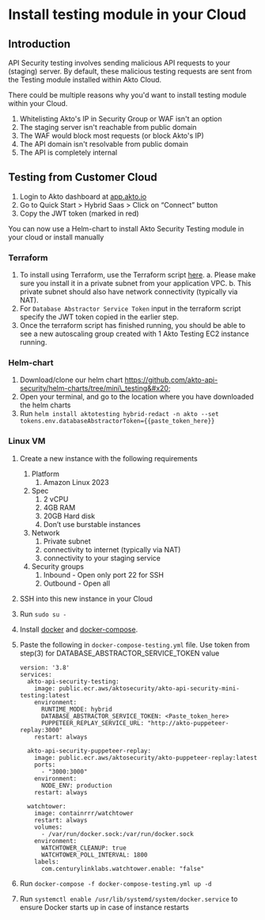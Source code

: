 # Install testing module in your Cloud

## Introduction

API Security testing involves sending malicious API requests to your (staging) server. By default, these malicious testing requests are sent from the Testing module installed within  Akto Cloud.&#x20;

There could be multiple reasons why you'd want to install testing module within your Cloud.&#x20;

1. Whitelisting Akto's IP in Security Group or WAF isn't an option
2. The staging server isn't reachable from public domain
3. The WAF would block most requests (or block Akto's IP)
4. The API domain isn't resolvable from public domain
5. The API is completely internal

## Testing from Customer Cloud

1. Login to Akto dashboard at [app.akto.io](http://app.akto.io)
2. Go to Quick Start > Hybrid Saas > Click on “Connect” button
3. Copy the JWT token (marked in red)

You can now use a Helm-chart to install Akto Security Testing module in your cloud or install manually

### Terraform

1. To install using Terraform, use the Terraform script [here](https://github.com/akto-api-security/infra/blob/feature/quick-setup/templates/mini-testing.tf).
  a. Please make sure you install it in a private subnet from your application VPC.
  b. This private subnet should also have network connectivity (typically via NAT).
2. For `Database Abstractor Service Token` input in the terraform script specify the JWT token copied in the earlier step.
3. Once the terraform script has finished running, you should be able to see a new autoscaling group created with 1 Akto Testing EC2 instance running.


### Helm-chart

1. Download/clone our helm chart https://github.com/akto-api-security/helm-charts/tree/mini\_testing&#x20;
2. Open your terminal, and go to the location where you have downloaded the helm charts&#x20;
3. Run `helm install aktotesting hybrid-redact -n akto --set tokens.env.databaseAbstractorToken={{paste_token_here}}`

### Linux VM

1. Create a new instance with the following requirements
   1. Platform
      1. Amazon Linux 2023
   2. Spec
      1. 2 vCPU
      2. 4GB RAM
      3. 20GB Hard disk
      4. Don’t use burstable instances
   3. Network
      1. Private subnet
      2. connectivity to internet (typically via NAT)
      3. connectivity to your staging service
   4. Security groups
      1. Inbound - Open only port 22 for SSH
      2. Outbound - Open all
2. SSH into this new instance in your Cloud
3. Run `sudo su -`
4. Install [docker](https://github.com/akto-api-security/infra/blob/feature/quick-setup/get-docker.sh) and [docker-compose](https://github.com/akto-api-security/infra/blob/feature/quick-setup/get-docker-compose.sh).
5.  Paste the following in `docker-compose-testing.yml` file. Use token from step(3) for DATABASE\_ABSTRACTOR\_SERVICE\_TOKEN value

    ```
    version: '3.8'
    services:
      akto-api-security-testing:
        image: public.ecr.aws/aktosecurity/akto-api-security-mini-testing:latest
        environment:
          RUNTIME_MODE: hybrid
          DATABASE_ABSTRACTOR_SERVICE_TOKEN: <Paste_token_here>
          PUPPETEER_REPLAY_SERVICE_URL: "http://akto-puppeteer-replay:3000"
        restart: always

      akto-api-security-puppeteer-replay:
        image: public.ecr.aws/aktosecurity/akto-puppeteer-replay:latest
        ports:
          - "3000:3000"
        environment:
          NODE_ENV: production
        restart: always

      watchtower:
        image: containrrr/watchtower
        restart: always
        volumes:
          - /var/run/docker.sock:/var/run/docker.sock
        environment:
          WATCHTOWER_CLEANUP: true
          WATCHTOWER_POLL_INTERVAL: 1800
        labels:
          com.centurylinklabs.watchtower.enable: "false"
    ```
6. Run `docker-compose -f docker-compose-testing.yml up -d`
7. Run `systemctl enable /usr/lib/systemd/system/docker.service` to ensure Docker starts up in case of instance restarts
